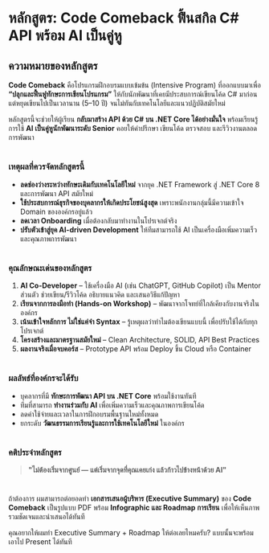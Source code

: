 # **หลักสูตร: Code Comeback ฟื้นสกิล C# API พร้อม AI เป็นคู่หู**

## **ความหมายของหลักสูตร**

**Code Comeback** คือโปรแกรมฝึกอบรมแบบเข้มข้น (Intensive Program) ที่ออกแบบมาเพื่อ
**“ปลุกและฟื้นฟูทักษะการเขียนโปรแกรม”** ให้กับนักพัฒนาที่เคยมีประสบการณ์เขียนโค้ด C# มาก่อน
แต่หยุดเขียนไปเป็นเวลานาน (5–10 ปี) จนไม่ทันกับเทคโนโลยีและแนวปฏิบัติสมัยใหม่

หลักสูตรนี้จะช่วยให้ผู้เรียน **กลับมาสร้าง API ด้วย C# บน .NET Core ได้อย่างมั่นใจ** พร้อมเรียนรู้การใช้ **AI เป็นคู่หูนักพัฒนาระดับ Senior** คอยให้คำปรึกษา เขียนโค้ด ตรวจสอบ และรีวิวงานตลอดการพัฒนา

#

### **เหตุผลที่ควรจัดหลักสูตรนี้**

* **ลดช่องว่างระหว่างทักษะเดิมกับเทคโนโลยีใหม่**
  จากยุค .NET Framework สู่ .NET Core 8 และการพัฒนา API สมัยใหม่
* **ใช้ประสบการณ์ธุรกิจของบุคลากรให้เกิดประโยชน์สูงสุด**
  เพราะพนักงานกลุ่มนี้มีความเข้าใจ Domain ขององค์กรอยู่แล้ว
* **ลดเวลา Onboarding** เมื่อต้องกลับมาทำงานในโปรเจกต์จริง
* **ปรับตัวเข้าสู่ยุค AI-driven Development**
  ให้ทีมสามารถใช้ AI เป็นเครื่องมือเพิ่มความเร็วและคุณภาพการพัฒนา

#

### **คุณลักษณะเด่นของหลักสูตร**

1. **AI Co-Developer** – ใช้เครื่องมือ AI (เช่น ChatGPT, GitHub Copilot) เป็น Mentor ส่วนตัว ช่วยเขียน/รีวิวโค้ด อธิบายแนวคิด และเสนอวิธีแก้ปัญหา
2. **เรียนจากการลงมือทำ (Hands-on Workshop)** – พัฒนาจากโจทย์ที่ใกล้เคียงกับงานจริงในองค์กร
3. **เน้นเข้าใจหลักการ ไม่ใช่แค่จำ Syntax** – รู้เหตุผลว่าทำไมต้องเขียนแบบนี้ เพื่อปรับใช้ได้กับทุกโปรเจกต์
4. **โครงสร้างและมาตรฐานสมัยใหม่** – Clean Architecture, SOLID, API Best Practices
5. **ผลงานจริงเมื่อจบคอร์ส** – Prototype API พร้อม Deploy ขึ้น Cloud หรือ Container

#

### **ผลลัพธ์ที่องค์กรจะได้รับ**

* บุคลากรที่มี **ทักษะการพัฒนา API บน .NET Core** พร้อมใช้งานทันที
* ทีมที่สามารถ **ทำงานร่วมกับ AI** เพื่อเพิ่มความเร็วและคุณภาพการเขียนโค้ด
* ลดค่าใช้จ่ายและเวลาในการฝึกอบรมพื้นฐานใหม่ทั้งหมด
* ยกระดับ **วัฒนธรรมการเรียนรู้และการใช้เทคโนโลยีใหม่** ในองค์กร

#

### **คติประจำหลักสูตร**

> **"ไม่ต้องเริ่มจากศูนย์ — แต่เริ่มจากจุดที่คุณเคยเก่ง แล้วก้าวไปข้างหน้าด้วย AI"**

#

ถ้าต้องการ ผมสามารถต่อยอดทำ **เอกสารเสนอผู้บริหาร (Executive Summary)** ของ **Code Comeback** เป็นรูปแบบ PDF พร้อม **Infographic และ Roadmap การเรียน** เพื่อให้เห็นภาพรวมชัดเจนและนำเสนอได้ทันที

คุณอยากให้ผมทำ Executive Summary + Roadmap ให้ต่อเลยไหมครับ?
แบบนั้นจะพร้อมเอาไป Present ได้ทันที
